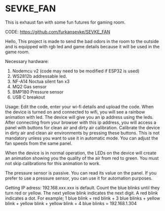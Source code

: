# SEVKE_FAN
This is exhaust fan with some fun futures for gaming room.

CODE: https://github.com/furkansevke/SEVKE_FAN

Hello,
This project is made to send the bad odors in the room to the outside and is equipped with rgb led and game details because it will be used in the game room.

Necessary hardware:
1) Nodemcu v2 (code may need to be modified if ESP32 is used)
2) WS2812b addressable led.
3) NF-A14 Noctua silent fan x3
4) MQ2 Gas sensor
5) BMP180 Pressure sensor
6) USB C breakout

Usage:
Edit the code, enter your wi-fi details and upload the code. When the device is turned on and connected to wifi, you will see a rainbow animation with led. The device will give you an ip address using the leds. After connecting from your browser with this ip address, you will access a panel with buttons for clean air and dirty air calibration. Calibrate the device in dirty air and clean air environments by pressing these buttons. This is not mandatory unless you want to use it in automatic mode. You can adjust the fan speeds from the same panel.

When the device is in normal operation, the LEDs on the device will create an animation showing you the quality of the air from red to green. You must not skip calibrations for this animation to work.

The pressure sensor is passive. You can read its value on the panel. If you prefer to use a pressure sensor, you can use it for automation purposes. 

Getting IP adress:
192.168.xxx.xxx is default.
Count the blue blinks until they turn red or yellow. The next yellow blink indicates the next digit. A red blink indicates a dot. For example;
1 blue blink + red blink + 3 blue blinks + yellow blink + yellow blink + yellow blink + 4 blue blinks = 192.168.1.304
